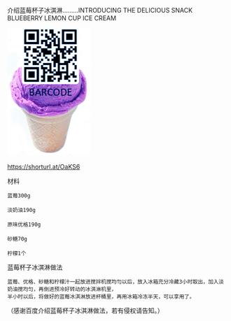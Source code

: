 介绍蓝莓杯子冰淇淋………INTRODUCING THE DELICIOUS SNACK BLUEBERRY LEMON CUP ICE CREAM


![介绍蓝莓杯子冰淇淋](https://github.com/ywangnccu/ywang/blob/main/images/BLUEBERRY_CUP_ICECREAM.jpg)

https://shorturl.at/OaKS6

材料

    蓝莓300g

    淡奶油190g

    原味优格190g

    砂糖70g

    柠檬1个

 

蓝莓杯子冰淇淋做法

    蓝莓、优格、砂糖和柠檬汁一起放进搅拌机搅均匀以后，放入冰箱充分冷藏3小时取出，加入淡奶油搅均匀，再倒进预冷好转动的冰淇淋机里，
    半小时以后，将做好的蓝莓冰淇淋放进杯桶里，再用冰箱冷冻半天，可以享用了。

 

（感谢百度介绍蓝莓杯子冰淇淋做法，若有侵权请告知。）
